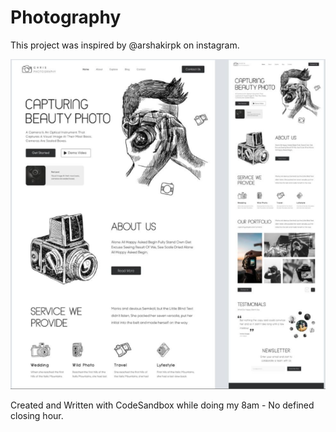 # Photography

This project was inspired by @arshakirpk on instagram.

![Alt text](images/arshakirpk.png?raw=true "Inspiration")

Created and Written with CodeSandbox while doing my 8am - No defined closing hour.
